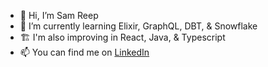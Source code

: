 - 👋 Hi, I’m Sam Reep
- 🌱 I’m currently learning Elixir, GraphQL, DBT, & Snowflake
- 🏗️ I'm also improving in React, Java, & Typescript
- 📫 You can find me on [LinkedIn](https://www.linkedin.com/in/samuel-reep/)

<!---
sareep/sareep is a ✨ special ✨ repository because its `README.md` (this file) appears on your GitHub profile.
You can click the Preview link to take a look at your changes.
--->
